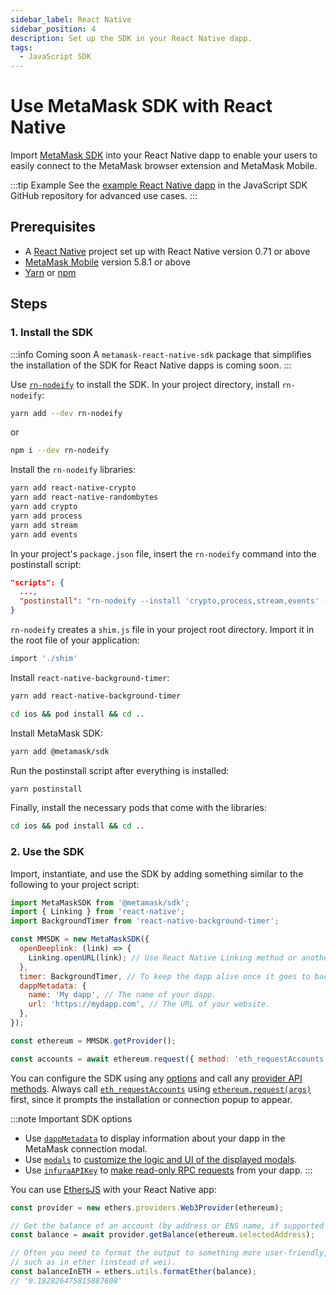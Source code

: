 ```yaml
---
sidebar_label: React Native
sidebar_position: 4
description: Set up the SDK in your React Native dapp.
tags:
  - JavaScript SDK
---
```


# Use MetaMask SDK with React Native

Import [MetaMask SDK](../../../../concepts/sdk/index.md) into your React Native dapp to enable your
users to easily connect to the MetaMask browser extension and MetaMask Mobile.

:::tip Example
See the [example React Native dapp](https://github.com/MetaMask/metamask-sdk/tree/main/packages/examples/reactNativeDemo)
in the JavaScript SDK GitHub repository for advanced use cases.
:::

## Prerequisites

- A [React Native](https://reactnative.dev/docs/0.71/getting-started) project set up with React Native version 0.71 or above
- [MetaMask Mobile](https://github.com/MetaMask/metamask-mobile) version 5.8.1 or above
- [Yarn](https://yarnpkg.com/getting-started/install) or
  [npm](https://docs.npmjs.com/downloading-and-installing-node-js-and-npm)

## Steps

### 1. Install the SDK

:::info Coming soon
A `metamask-react-native-sdk` package that simplifies the installation of the SDK for React Native
dapps is coming soon.
:::

Use [`rn-nodeify`](https://github.com/tradle/rn-nodeify) to install the SDK.
In your project directory, install `rn-nodeify`:

```bash
yarn add --dev rn-nodeify
```

or

```bash
npm i --dev rn-nodeify
```

Install the `rn-nodeify` libraries:

```bash
yarn add react-native-crypto
yarn add react-native-randombytes
yarn add crypto
yarn add process
yarn add stream
yarn add events
```

In your project's `package.json` file, insert the `rn-nodeify` command into the postinstall script:

```json title="package.json"
"scripts": {
  ...,
  "postinstall": "rn-nodeify --install 'crypto,process,stream,events' --hack"
}
```

`rn-nodeify` creates a `shim.js` file in your project root directory.
Import it in the root file of your application:

```bash
import './shim'
```

Install `react-native-background-timer`:

```bash
yarn add react-native-background-timer

cd ios && pod install && cd ..
```

Install MetaMask SDK:

```bash
yarn add @metamask/sdk
```

Run the postinstall script after everything is installed:

```bash
yarn postinstall
```

Finally, install the necessary pods that come with the libraries:

```bash
cd ios && pod install && cd ..
```

### 2. Use the SDK

Import, instantiate, and use the SDK by adding something similar to the following to your project script:

```javascript
import MetaMaskSDK from '@metamask/sdk';
import { Linking } from 'react-native';
import BackgroundTimer from 'react-native-background-timer';

const MMSDK = new MetaMaskSDK({
  openDeeplink: (link) => {
    Linking.openURL(link); // Use React Native Linking method or another way of opening deeplinks.
  },
  timer: BackgroundTimer, // To keep the dapp alive once it goes to background.
  dappMetadata: {
    name: 'My dapp', // The name of your dapp.
    url: 'https://mydapp.com', // The URL of your website.
  },
});

const ethereum = MMSDK.getProvider();

const accounts = await ethereum.request({ method: 'eth_requestAccounts' });
```

You can configure the SDK using any [options](../../../../reference/sdk-js-options.md) and call any
[provider API methods](../../../../reference/provider-api.md).
Always call [`eth_requestAccounts`](/wallet/reference/eth_requestaccounts) using
[`ethereum.request(args)`](../../../../reference/provider-api.md#windowethereumrequestargs) first,
since it prompts the installation or connection popup to appear.

:::note Important SDK options
- Use [`dappMetadata`](../../../../reference/sdk-js-options.md#dappmetadata) to display information
  about your dapp in the MetaMask connection modal.
- Use [`modals`](../../../../reference/sdk-js-options.md#modals) to [customize the logic and UI of
  the displayed modals](../../../display/custom-modals.md).
- Use [`infuraAPIKey`](../../../../reference/sdk-js-options.md#infuraapikey) to
  [make read-only RPC requests](../../../use-3rd-party-integrations/js-infura-api.md) from your dapp.
:::

You can use [EthersJS](https://docs.ethers.io/v5/getting-started/) with your React Native app:

```javascript
const provider = new ethers.providers.Web3Provider(ethereum);

// Get the balance of an account (by address or ENS name, if supported by network).
const balance = await provider.getBalance(ethereum.selectedAddress);

// Often you need to format the output to something more user-friendly,
// such as in ether (instead of wei).
const balanceInETH = ethers.utils.formatEther(balance);
// '0.182826475815887608'
```
